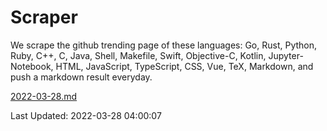 # Scraper

We scrape the github trending page of these languages: Go, Rust, Python, Ruby, C++, C, Java, Shell, Makefile, Swift, Objective-C, Kotlin, Jupyter-Notebook, HTML, JavaScript, TypeScript, CSS, Vue, TeX, Markdown, and push a markdown result everyday.

[2022-03-28.md](https://github.com/yangwenmai/github-trending-backup/blob/master/2022-03-28.md)

Last Updated: 2022-03-28 04:00:07